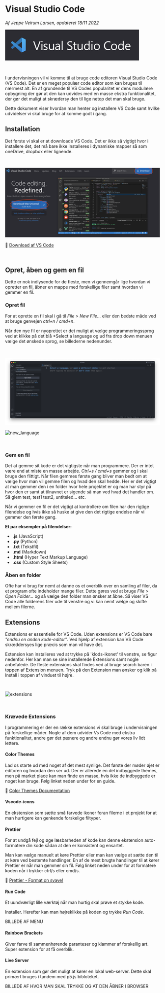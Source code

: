 # Visual Studio Code

*Af Jeppe Veirum Larsen, opdateret 18/11 2022*

![logo](./assets/logo.png)

<br>

I undervisningen vil vi komme til at bruge code editoren Visual Studio Code (VS Code). Det er en meget populær code editor som kan bruges til nærmest alt. En af grundende til VS Codes popularitet er dens modulære opbygning der gør at den kan udvides med en masse ekstra funktionalitet, der gør det muligt at skrædersy den til lige netop det man skal bruge.

Dette dokument viser hvordan man henter og installere VS Code samt hvilke udvidelser vi skal bruge for at komme godt i gang.

## Installation

Det første vi skal er at downloade VS Code. Det er ikke så vigtigt hvor i installere det, det må bare ikke installeres i dynamiske mapper så som oneDrive, dropbox eller lignende.

<br>

![download](./assets/download.png)

🔗 [Download af VS Code](https://code.visualstudio.com/Download)

<br>

## Opret, åben og gem en fil

Dette er nok indlysende for de fleste, men vi gennemgår lige hvordan vi opretter en fil, åbner en mappe med forskellige filer samt hvordan vi gemmer en fil.

### Opret fil

For at oprette en fil skal i gå til *File > New File...* eller den bedste måde ved at bruge genvejen *ctrl+n / cmd+n*. 

Når den nye fil er nyoprettet er det muligt at vælge programmeringssprog ved at klikke på det blå *Select a language og ud fra drop down menuen vælge det ønskede sprog, se billederne nedenunder.

<br>

![new_file](./assets/new_file.png)

![new_language](/Users/veirum/Github/pro-c/vscode_setup/assets/new_language.png)

<br>

### Gem en fil

Det at gemme sit kode er det vigtigste når man programmere. Der er intet være end at miste en masse arbejde. *Ctrl+s / cmd+s* gemmer og i skal bruge den flittigt. Når filen gemmes første gang bliver man bedt om at vælge hvor man vil gemme filen og hvad den skal hedde. Her er det vigtigt at man gemmer den i en folder hvor hele projektet er og man har styr på hvor den er samt at tilnavnet er sigende så man ved hvad det handler om. Så glem test, test1 test2, untiteled... etc. 

Når vi gemmer en fil er det vigtigt at kontrollere om filen har den rigtige filendelse og hvis ikke så huske at give den det rigtige endelse når vi gemmer den første gang. 


**Et par eksempler på filendelser:**

- **.js** (JavaScript)
- **.py** (Python)
- **.txt** (Tekstfil)
- **.md** (Markdown)
- **.html** (Hyper Text Markup Language)
- **.css** (Custom Style Sheets)



### Åben en folder

Ofte har vi brug for nemt at danne os et overblik over en samling af filer, da et program ofte indeholder mange filer. Dette gøres ved at bruge *File > Open Folder...* og så vælge den folder man ønsker at åbne. Så viser VS Code alle folderens filer ude til venstre og vi kan nemt vælge og skifte mellem filerne.




## Extensions
Extensions er essentielle for VS Code. Uden extensions er VS Code bare *"endnu en anden kode-editor"*. Ved hjælp af extension kan VS Code skræddersyes lige præcis som man vil have det. 

Extension kan installeres ved at trykke på 'klods-ikonet' til venstre, se figur nedenfor. Her kan man se sine installerede Extensions samt nogle anbefalede. De fleste extensions skal findes ved at bruge search baren i toppen af Extension menuen. Tryk på den Extension man ønsker og klik på Install i toppen af vinduet til højre.

<br>

![extensions](/Users/veirum/Github/pro-c/vscode_setup/assets/extensions.png)

<br>

### Krævede Extensions

I programmering er der en række extensions vi skal bruge i undervisningen på forskellige måder. Nogle af dem udvider Vs Code med ekstra funktionalitet, andre gør det pænere og andre endnu gør vores liv lidt lettere.

#### Color Themes
Lad os starte ud med noget af det mest synlige. Det første der møder øjet er editoren og hvordan den ser ud. Der er allerede en del indbyggede themes, men på market place kan man finde en masse, hvis ikke de indbyggede er noget kan bruge. Følg linket neden under for en guide. 

🔗 [Color Themes Documentation](https://code.visualstudio.com/docs/getstarted/themes)

#### Vscode-icons
En ekstension som sætte små farvede ikoner foran filerne i et projekt for at man hurtigere kan genkende forskelige filtyper.

#### Prettier
For at undgå fejl og øge læsbarheden af kode kan denne ekstension auto-formatere din kode sådan at den er konsistent og ensartet.

Man kan vælge manuelt at køre Prettier eller man kan vælge at sætte den til at køre ved bestemte handlinger. 
En af de mest brugte handlinger til at kører Prettier er når man gemmer sin fil. Følg linket neden under for at formatere koden når i trykker ctrl/s eller cmd/s.

🔗 [Prettier - Format on svave!](https://scottsauber.com/2017/06/10/prettier-format-on-save-never-worry-about-formatting-javascript-again/)

#### Run Code
Et uundværligt lille værktøj når man hurtig skal prøve et stykke kode.

Installer. Herefter kan man højreklikke på koden og trykke *Run Code*.

BILLEDE AF MENU



#### Rainbow Brackets

Giver farve til sammenhørende paranteser og klammer af forskellig art. Super extension for at få overblik.



#### Live Server
En extension som gør det muligt at kører en lokal web-server. Dette skal primært bruges i tandem med p5.js bibloteket.

BILLEDE AF HVOR MAN SKAL TRYKKE OG AT DEN ÅBNER I BROWSER

